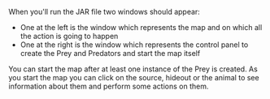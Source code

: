 When you'll run the JAR file two windows should appear:
- One at the left is the window which represents the map and on which all the action is going to happen
- One at the right is the window which represents the control panel to create the Prey and Predators and start the map itself

You can start the map after at least one instance of the Prey is created. As you start the map you can click on the source, hideout or the animal to see information about them and perform some actions on them.